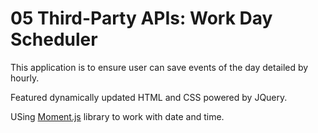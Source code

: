 # 05 Third-Party APIs: Work Day Scheduler

This application is to ensure user can save events of the day detailed by hourly.

Featured dynamically updated HTML and CSS powered by JQuery.

USing [Moment.js](https://momentjs.com/) library to work with date and time.

